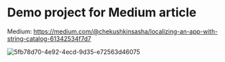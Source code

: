 # Demo project for Medium article
Medium: https://medium.com/@chekushkinsasha/localizing-an-app-with-string-catalog-61342534f7d7

![5fb78d70-4e92-4ecd-9d35-e72563d46075](https://github.com/AlexCheGH/String-Catalog-Script-Demo/assets/69009399/bd26c68a-11b0-425b-a46c-bdd3e8bf9e37)
